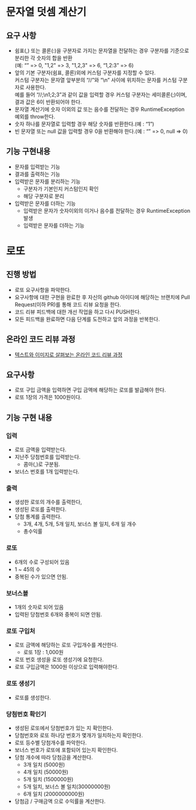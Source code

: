 # 문자열 덧셈 계산기
## 요구 사항
* 쉼표(,) 또는 콜론(:)을 구분자로 가지는 문자열을 전달하는 경우 구분자를 기준으로 분리한 각 숫자의 합을 반환   
(예: “” => 0, "1,2" => 3, "1,2,3" => 6, “1,2:3” => 6)
* 앞의 기본 구분자(쉼표, 콜론)외에 커스텀 구분자를 지정할 수 있다.   
커스텀 구분자는 문자열 앞부분의 “//”와 “\n” 사이에 위치하는 문자를 커스텀 구분자로 사용한다.   
예를 들어 “//;\n1;2;3”과 같이 값을 입력할 경우 커스텀 구분자는 세미콜론(;)이며, 결과 값은 6이 반환되어야 한다.
* 문자열 계산기에 숫자 이외의 값 또는 음수를 전달하는 경우 RuntimeException 예외를 throw한다.
* 숫자 하나를 문자열로 입력할 경우 해당 숫자를 반환한다.(예 : “1”)
* 빈 문자열 또는 null 값을 입력할 경우 0을 반환해야 한다.(예 : “” => 0, null => 0)

## 기능 구현내용
* 문자를 입력받는 기능
* 결과를 출력하는 기능
* 입력받은 문자를 분리하는 기능
    * 구분자가 기본인지 커스텀인지 확인
    * 해당 구분자로 분리
* 입력받은 문자를 더하는 기능
    * 입력받은 문자가 숫자이외의 이거나 음수를 전달하는 경우 RuntimeException 발생
    * 입력받은 문자를 더하는 기능

# 로또
## 진행 방법
* 로또 요구사항을 파악한다.
* 요구사항에 대한 구현을 완료한 후 자신의 github 아이디에 해당하는 브랜치에 Pull Request(이하 PR)를 통해 코드 리뷰 요청을 한다.
* 코드 리뷰 피드백에 대한 개선 작업을 하고 다시 PUSH한다.
* 모든 피드백을 완료하면 다음 단계를 도전하고 앞의 과정을 반복한다.

## 온라인 코드 리뷰 과정
* [텍스트와 이미지로 살펴보는 온라인 코드 리뷰 과정](https://github.com/next-step/nextstep-docs/tree/master/codereview)

## 요구사항
* 로또 구입 금액을 입력하면 구입 금액에 해당하는 로또를 발급해야 한다.
* 로또 1장의 가격은 1000원이다.

## 기능 구현 내용
### 입력
* 로또 금액을 입력받는다.
* 지난주 당첨번호를 입력받는다.
    * 콤마(,)로 구분됨.
* 보너스 번호를 1개 입력받는다.    

### 출력
* 생성한 로또의 개수를 출력한다,
* 생성된 로또를 출력한다.
* 당첨 통계를 출력한다.
    * 3개, 4개, 5개, 5개 일치, 보너스 볼 일치, 6개 일 개수
    * 총수익률

### 로또
* 6개의 수로 구성되어 있음
* 1 ~ 45의 수
* 중복된 수가 있으면 안됨.

### 보너스볼
* 1개의 숫자로 되어 있음
* 입력된 당첨번호 6개와 중복이 되면 안됨.

### 로또 구입처
* 로또 금액에 해당하는 로또 구입개수를 계산한다.
    * 로또 1장 : 1,000원
* 로또 번호 생성을 로또 생성기에 요청한다.
* 로또 구입금액은 1000원 이상으로 입력해야한다.

### 로또 생성기
* 로또를 생성한다.

### 당첨번호 확인기
* 생성된 로또에서 당첨번호가 있는 지 확인한다.
* 당첨번호와 로또 하나당 번호가 몇개가 일치하는지 확인한다.
* 로또 등수별 당첨개수를 파악한다.
* 보너스 번호가 로또에 포함되어 있는지 확인한다.
* 당첨 개수에 따라 당첨금을 계산한다.
    * 3개 일치 (5000원)
    * 4개 일치 (50000원)
    * 5개 일치 (1500000원)
    * 5개 일치, 보너스 볼 일치(30000000원)
    * 6개 일치 (2000000000원)
* 당첨금 / 구매금액 으로 수익률을 계산한다.
